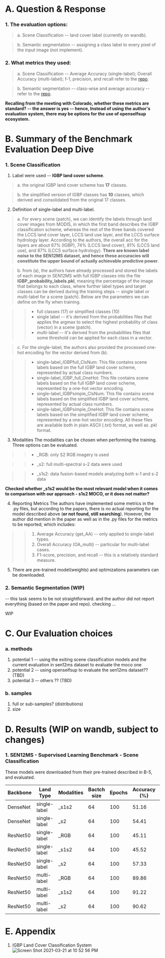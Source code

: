 # A. Question & Response
### 1. The evaluation options:
> a. Scene Classification -- land cover label (currently on wandb).

> b. Semantic segmentation -- assigning a class label to every pixel of the input image (not implement).

### 2. What metrics they used:
> a. Scene Classification -- Average Accuracy (single-label); Overall Accuracy (multi-label); f-1, precision, and recall refer to the [repo](https://github.com/schmitt-muc/SEN12MS).

> b. Semantic segmentation -- class-wise and average accuracy -- refer to the [repo](https://github.com/lukasliebel/dfc2020_baseline).

**Recalling from the meeting with Colorado, whether these metrics are standard? -- the answer is yes -- hence, Instead of using the author's evaluation system, there may be options for the use of openselfsup ecosystem.**


# B. Summary of the Benchmark Evaluation Deep Dive

### 1. Scene Classification
1. Label were used -- **IGBP land cover scheme**.

> a. the original IGBP land cover scheme has **17** classes.

> b. the simplified version of IGBP classes has **10** classes, which derived and consolidated from the original 17 classes.

2. Definition of single-label and multi-label.

> a. For every scene (patch), we can identify the labels through land cover images from MODIS, in which the first band describes the IGBP classification scheme, whereas the rest of the three bands covered the LCCS land cover layer, LCCS land use layer, and the LCCS surface hydrology layer. According to the authors, the overall acc for the layers are about 67% (IGBP), 74% (LCCS land cover), 81% (LCCS land use), and 87% (LCCS surface hydrology). **There are known label noise to the SEN12MS dataset, and hence these accuracies will constitute the upper bound of actually achievable predictive power**.

> b. from (a), the authors have already processed and stored the labels of each image in SEN12MS with full IGBP classes into the file **IGBP_probability_labels.pkl**, meaning the percentage of the image that belongs to each class, where further label types and target classes can be derived during the training steps -- single label or multi-label for a scene (patch). Below are the parameters we can define on the fly when training. 

>> - full classes (17) or simplified classes (10)
>> -  single label -- it's derived from the probabilities files that applies the argmax to select the highest probability of class (vector) in a scene (patch).
>> - multi-label -- it's derived from the probabilities files that some threshold can be applied for each class in a vector.

> c. For the single-label, the authors also provided the processed one-hot encoding for the vector derived from (b).

>> - single-label_IGBPfull_ClsNum: This file contains scene labels based on the full IGBP land cover scheme, represented by actual class numbers.
>> - single-label_IGBP_full_OneHot: This file contains scene labels based on the full IGBP land cover scheme, represented by a one-hot vector encoding.
>> - single-label_IGBPsimple_ClsNum: This file contains scene labels based on the simplified IGBP land cover scheme, represented by actual class numbers.
>> - single-label_IGBPsimple_OneHot: This file contains scene labels based on the simplified IGBP land cover scheme, represented by a one-hot vector encoding. All these files are available both in plain ASCII (.txt) format, as well as .pkl format.

3. Modalities
The modalities can be chosen when performing the training. Three options can be evaluated. 
>> - _RGB: only S2 RGB imagery is used

>> - _s2: full multi-spectral s-2 data were used

>> - _s1s2: data fusion-based models analyzing both s-1 and s-2 data

**Checked whether _s1s2 would be the most relevant model when it comes to comparison with our approach - s1s2 MOCO, or it does not matter?**

4. Reporting Metrics
The authors have implemented some metrics in the .py files, but according to the papers, there is no actual reporting for the model described above (**or not found, still searching**). However, the author did mention in the paper as well as in the .py files for the metrics to be reported, which includes:
>> 1. Average Accuracy (get_AA) -- only applied to single-label types.
>> 2. Overall Accuracy (OA_multi) -- particular for multi-label cases.
>> 3. F1-score, precision, and recall -- this is a relatively standard measure.

5. There are pre-trained model(weights) and optimizations parameters can be downloaded.


### 2. Semantic Segmentation (WIP)
-- this task seems to be not straightforward. and the author did not report everything (based on the paper and repo). checking ...

WIP



# C. Our Evaluation choices

### a. methods

1. potential 1 -- using the exiting scene classification models and the current evaluation in sen12ms dataset to evaluate the moco one
2. potential 2 -- using openselfsup to evaluate the sen12ms dataset?? (TBD)
3. potential 3 -- others ?? (TBD)

### b. samples
1. full or sub-samples? (distributions)
2. size


# D. Results (WIP on wandb, subject to changes)
### 1. SEN12MS - Supervised Learning Benchmark - Scene Classification
These models were downloaded from their pre-trained described in B-5, and evaluated.

| Backbone  | Land Type  | Modalities  | Bactch size  | Epochs | Accuracy (%) | Macro-F1 (%) | Micro-F1 (%) |
|---|---|---|---|---|---|---|---|
|DenseNet|single-label|_s1s2|64|100|51.16|50.78|62.90|
|DenseNet|single-label|_s2|64|100|54.41|52.32|64.74|
|ResNet50|single-label|_RGB|64|100|45.11|45.16|58.98|
|ResNet50|single-label|_s1s2|64|100|45.52|53.21|64.66|
|ResNet50|single-label|_s2|64|100|57.33|53.39|66.35|
|ResNet50|multi-label|_RGB|64|100|89.86|47.57|66.51|
|ResNet50|multi-label|_s1s2|64|100|91.22|57.46|71.40|
|ResNet50|multi-label|_s2|64|100|90.62|56.14|69.88|


# E. Appendix
1. IGBP Land Cover Classification System  
![Screen Shot 2021-03-21 at 10 52 56 PM](https://user-images.githubusercontent.com/39634122/111934636-2f68ee00-8a98-11eb-8763-8453266227ed.png)
